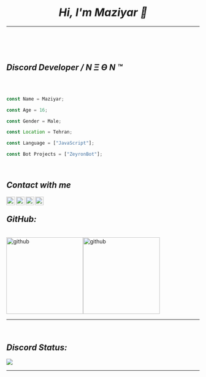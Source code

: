 <h1 align="center"><em>Hi, I'm Maziyar 👋</em></h1>
<hr/>
<br/>
<br>
<br/>

## ***Discord Developer / N Ξ Ө N ™***

<br />

```javascript

const Name = Maziyar;

const Age = 16;

const Gender = Male;

const Location = Tehran;

const Language = ["JavaScript"];

const Bot Projects = ["ZeyronBot"];
```

<br />

## ***Contact with me***

[<img align="left" alt="DiscordBio" width="22px" src="https://cdn.iconscout.com/icon/free/png-512/discord-2474808-2056094.png" />][discord]
[<img align="left" alt="Instagram" width="22px" src="https://media.discordapp.net/attachments/876907077203812354/879814776925085746/images__1_-removebg-preview.png" />][instagram]
[<img align="left" alt="NEON TEAM" width="22px" src="https://media.discordapp.net/attachments/876907077203812354/879814262250434600/unknown.png" />][neon]
[<img align="left" alt="Zeyron | Hilda Support" width="22px" src="https://media.discordapp.net/attachments/873959541656682506/878304661914927114/PicsArt_03-31-07.15.22.png" />][zeyron]

<br />

## ***GitHub:***
<br />
<img src="https://github-readme-stats.vercel.app/api/top-langs?username=maziyar-ZETA&show_icons=true&locale=en&layout=compact&theme=radical" withd="100px" height="200px" alt="github"/><img src="https://github-readme-stats.vercel.app/api?username=maziyar-ZETA&show_icons=true&locale=en&theme=radical" withd="100px" height="200px" alt="github"/>
<hr>
<br>

## ***Discord Status:***

<a href="https://discords.com/bio/p/0207">
<img src="https://discord.c99.nl/widget/theme-4/755845800701198386.png"/>
  </a><br>
<hr>
<br>


[discord]: https://discords.com/bio/p/0207
[instagram]: https://www.instagram.com/maziyar._.zeta/
[neon]: https://discord.gg/6af7YeMuKw
[zeyron]: https://discord.gg/4a9EwWnH
